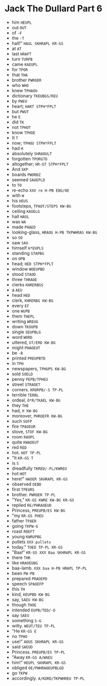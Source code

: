 # Jack The Dullard Part 6

* him `HEUPL`
* out `OUT`
* of `-F`
* the `-T`
* hall!" `HAUL SKHRAPL KR-GS`
* at `AT`
* last `HRAFT`
* turn `TURPB`
* came `KAEUPL`
* for `TPOR`
* that `THA`
* brother `PWROER`
* who `WHO`
* knew `TPHAOU`
* dictionary `TKEUBGS/REU`
* by `PWEU`
* heart; `HART STPH*FPLT`
* but `PWUT`
* he `E`
* did `TK`
* not `TPHOT`
* know `TPHOE`
* It `T`
* now; `TPHOU STPH*FPLT`
* had `H`
* absolutely `SHRAOULT`
* forgotten `TPORGTD`
* altogether; `HR-GT STPH*FPLT`
* And `SKP`
* boards `PWORDZ`
* seemed `SAOEPLD`
* to `TO`
* re-echo `XXX re H-PB EBG/OE`
* with `W`
* his `HEUS`
* footsteps, `TPAOT/STEPS KW-BG`
* ceiling `KAOELG`
* hall `HAUL`
* was `WA`
* made `PHAED`
* looking-glass, `HRAOG H-PB TKPWHRAS KW-BG`
* so `SO`
* saw `SAU`
* himself `H*EUPLS`
* standing `STAPBG`
* on `OPB`
* head; `HED STPH*FPLT`
* window `WOEUPBD`
* stood `STAOD`
* three `THRAOE`
* clerks `KHRERBGS`
* a `AEU`
* head `HED`
* clerk, `KHRERBG KW-BG`
* every `EF`
* one `WUPB`
* them `THEPL`
* writing `WREUG`
* down `TKOUPB`
* single `SEUPBLG`
* word `WORD`
* uttered, `UT/ERD KW-BG`
* might `PHAOEUT`
* be `-B`
* printed `PREUPBTD`
* in `TPH`
* newspapers, `TPHUPS KW-BG`
* sold `SOELD`
* penny `PEPB/TPHEU`
* street `STRAOET`
* corners. `KRORPB/-S TP-PL`
* terrible `TERBL`
* ordeal, `O*R/TKAEL KW-BG`
* they `THE`
* had, `H KW-BG`
* moreover, `PHROEFR KW-BG`
* such `SUFP`
* fire `TPAOEUR`
* stove, `STOF KW-BG`
* room `RAOPL`
* quite `KWAOEUT`
* red `RED`
* hot. `HOT TP-PL`
* "It `KR-GS T`
* is `S`
* dreadfully `TKRED/-FL/KWREU`
* hot `HOT`
* here!" `HAOER SKHRAPL KR-GS`
* observed `OEBD`
* first `TPEURS`
* brother. `PWROER TP-PL`
* "Yes," `KR-GS KWRE KW-BG KR-GS`
* replied `RE/PHRAOEUD`
* Princess, `PREUPB/ES KW-BG`
* "my `KR-GS PHEU`
* father `TPAER`
* going `TKPW-G`
* roast `ROEFT`
* young `KWRUPBG`
* pullets `XXX pullets`
* today." `TOED TP-PL KR-GS`
* "Baa!" `KR-GS XXX Baa SKHRAPL KR-GS`
* there `THR`
* like `HRAOEUBG`
* baa-lamb. `XXX baa H-PB HRAPL TP-PL`
* been `PW-PB`
* prepared `PRAOEPD`
* speech `SPAOEFP`
* this `TH`
* kind, `KEUPBD KW-BG`
* say, `SAEU KW-BG`
* though `THOE`
* intended `EUPB/TED/-D`
* say `SAEU`
* something `S-G`
* witty. `WEUT/TEU TP-PL`
* "He `KR-GS E`
* no `TPHO`
* use!" `AOUS SKHRAPL KR-GS`
* said `SAEUD`
* Princess. `PREUPB/ES TP-PL`
* "Away `KR-GS A/WAEU`
* him!" `HEUPL SKHRAPL KR-GS`
* obliged `OE/PWHRAOEUPBLGD`
* go `TKPW`
* accordingly. `A/KORD/TKPWHREU TP-PL`

